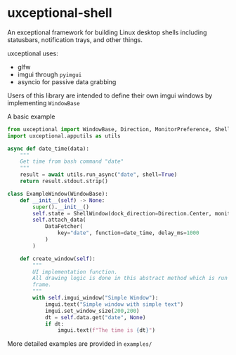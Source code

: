 # uxceptional-shell
An exceptional framework for building Linux desktop shells including statusbars, notification trays, and other things.

uxceptional uses:
* glfw
* imgui through `pyimgui`
* asyncio for passive data grabbing

Users of this library are intended to define their own imgui windows by implementing `WindowBase`

A basic example
```python
from uxceptional import WindowBase, Direction, MonitorPreference, ShellWindow, DataFetcher
import uxceptional.apputils as utils

async def date_time(data):
    """
    Get time from bash command "date"
    """
    result = await utils.run_async("date", shell=True)
    return result.stdout.strip()

class ExampleWindow(WindowBase):
    def __init__(self) -> None:
        super().__init__()
        self.state = ShellWindow(dock_direction=Direction.Center, monitor_preference=MonitorPreference.Primary)
        self.attach_data(
            DataFetcher(
                key="date", function=date_time, delay_ms=1000
            )
        )

    def create_window(self):
        """
        UI implementation function. 
        All drawing logic is done in this abstract method which is run once per 
        frame.
        """
        with self.imgui_window("Simple Window"):
            imgui.text("Simple window with simple text")
            imgui.set_window_size(200,200)
            dt = self.data.get("date", None)
            if dt:
                imgui.text(f"The time is {dt}")
```


More detailed examples are provided in `examples/`